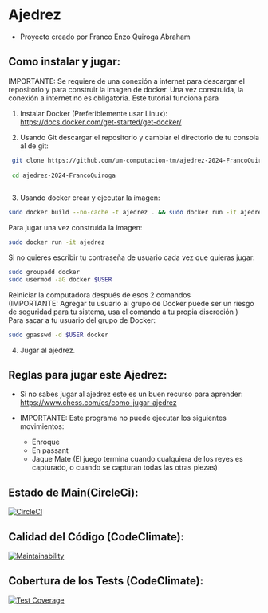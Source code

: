Ajedrez
========================
- Proyecto creado por Franco Enzo Quiroga Abraham

## Como instalar y jugar:
IMPORTANTE: Se requiere de una conexión a internet para descargar el repositorio y para construir la imagen de docker. Una vez construida, la conexión a internet no es obligatoria. Este tutorial funciona para 
1) Instalar Docker (Preferiblemente usar Linux):  https://docs.docker.com/get-started/get-docker/

2) Usando Git descargar el repositorio y cambiar el directorio de tu consola al de git:
```bash 
 git clone https://github.com/um-computacion-tm/ajedrez-2024-FrancoQuiroga.git
 
 cd ajedrez-2024-FrancoQuiroga
 
```
3) Usando docker crear y ejecutar la imagen:
```bash
sudo docker build --no-cache -t ajedrez . && sudo docker run -it ajedrez
```
Para jugar una vez construida la imagen:
```bash
sudo docker run -it ajedrez
```
Si no quieres escribir tu contraseña de usuario cada vez que quieras jugar:
```bash
sudo groupadd docker
sudo usermod -aG docker $USER
```
Reiniciar la computadora después de esos 2 comandos  
(IMPORTANTE: Agregar tu usuario al grupo de Docker puede ser un riesgo
de seguridad para tu sistema, usa el comando a tu propia discreción )  
Para sacar a tu usuario del grupo de Docker:
```bash
sudo gpasswd -d $USER docker
```

4) Jugar al ajedrez.

## Reglas para jugar este Ajedrez:

- Si no sabes jugar al ajedrez este es un buen recurso para aprender:  
https://www.chess.com/es/como-jugar-ajedrez  

- IMPORTANTE: Este programa no puede ejecutar los siguientes movimientos:
    - Enroque
    - En passant
    - Jaque Mate (El juego termina cuando cualquiera de los reyes es capturado, o cuando se capturan todas las otras piezas)

## Estado de Main(CircleCi):
[![CircleCI](https://dl.circleci.com/status-badge/img/gh/um-computacion-tm/ajedrez-2024-FrancoQuiroga/tree/main.svg?style=svg)](https://dl.circleci.com/status-badge/redirect/gh/um-computacion-tm/ajedrez-2024-FrancoQuiroga/tree/main)

##  Calidad del Código (CodeClimate):
[![Maintainability](https://api.codeclimate.com/v1/badges/e72781e346f2cde9dfcd/maintainability)](https://codeclimate.com/github/um-computacion-tm/ajedrez-2024-FrancoQuiroga/maintainability)

## Cobertura de los Tests (CodeClimate):
[![Test Coverage](https://api.codeclimate.com/v1/badges/e72781e346f2cde9dfcd/test_coverage)](https://codeclimate.com/github/um-computacion-tm/ajedrez-2024-FrancoQuiroga/test_coverage)

